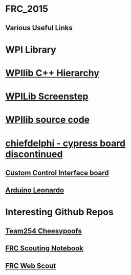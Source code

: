 # FRC_2015

## Various Useful Links

# WPI Library
# [WPIlib C++ Hierarchy](http://first.wpi.edu/FRC/roborio/release/docs/cpp/index.html)
# [WPILib Screenstep](http://wpilib.screenstepslive.com/s/4485)
# [WPIlib source code](https://github.com/robotpy/allwpilib)
# [chiefdelphi - cypress board discontinued](http://www.chiefdelphi.com/forums/showthread.php?p=1414366)
## [Custom Control Interface board](https://www.estoprobotics.com/estore/index.php?_a=viewProd&productId=33)
## [Arduino Leonardo](http://www.16hertz.com/frc2015/)
# Interesting Github Repos
## [Team254 Cheesypoofs](https://github.com/Team254/)
## [FRC Scouting Notebook](https://github.com/phil-lopreiato/frc-notebook)
## [FRC Web Scout](https://github.com/terabyte128/frc-scout-2014)
